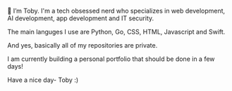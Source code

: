 👋 I’m Toby. I'm a tech obsessed nerd who specializes in web development, AI development, app development and IT security.

The main languges I use are Python, Go, CSS, HTML, Javascript and Swift.

And yes, basically all of my repositories are private.

I am currently building a personal portfolio that should be done in a few days! 

Have a nice day- Toby :)
